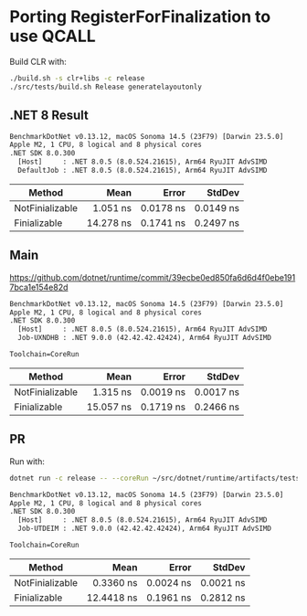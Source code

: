 # Porting RegisterForFinalization to use QCALL

Build CLR with:

```bash
./build.sh -s clr+libs -c release
./src/tests/build.sh Release generatelayoutonly
```

## .NET 8 Result

```txt
BenchmarkDotNet v0.13.12, macOS Sonoma 14.5 (23F79) [Darwin 23.5.0]
Apple M2, 1 CPU, 8 logical and 8 physical cores
.NET SDK 8.0.300
  [Host]     : .NET 8.0.5 (8.0.524.21615), Arm64 RyuJIT AdvSIMD
  DefaultJob : .NET 8.0.5 (8.0.524.21615), Arm64 RyuJIT AdvSIMD
```

| Method          | Mean      | Error     | StdDev    |
|---------------- |----------:|----------:|----------:|
| NotFinializable |  1.051 ns | 0.0178 ns | 0.0149 ns |
| Finializable    | 14.278 ns | 0.1741 ns | 0.2497 ns |

## Main

https://github.com/dotnet/runtime/commit/39ecbe0ed850fa6d6d4f0ebe1917bca1e154e82d

```txt
BenchmarkDotNet v0.13.12, macOS Sonoma 14.5 (23F79) [Darwin 23.5.0]
Apple M2, 1 CPU, 8 logical and 8 physical cores
.NET SDK 8.0.300
  [Host]     : .NET 8.0.5 (8.0.524.21615), Arm64 RyuJIT AdvSIMD
  Job-UXNDHB : .NET 9.0.0 (42.42.42.42424), Arm64 RyuJIT AdvSIMD

Toolchain=CoreRun  
```

| Method          | Mean      | Error     | StdDev    |
|---------------- |----------:|----------:|----------:|
| NotFinializable |  1.315 ns | 0.0019 ns | 0.0017 ns |
| Finializable    | 15.057 ns | 0.1719 ns | 0.2466 ns |

## PR

Run with:

```bash
dotnet run -c release -- --coreRun ~/src/dotnet/runtime/artifacts/tests/coreclr/osx.arm64.Release/Tests/Core_Root/corerun
```

```txt
BenchmarkDotNet v0.13.12, macOS Sonoma 14.5 (23F79) [Darwin 23.5.0]
Apple M2, 1 CPU, 8 logical and 8 physical cores
.NET SDK 8.0.300
  [Host]     : .NET 8.0.5 (8.0.524.21615), Arm64 RyuJIT AdvSIMD
  Job-UTDEIM : .NET 9.0.0 (42.42.42.42424), Arm64 RyuJIT AdvSIMD

Toolchain=CoreRun  
```

| Method          | Mean       | Error     | StdDev    |
|---------------- |-----------:|----------:|----------:|
| NotFinializable |  0.3360 ns | 0.0024 ns | 0.0021 ns |
| Finializable    | 12.4418 ns | 0.1961 ns | 0.2812 ns |
